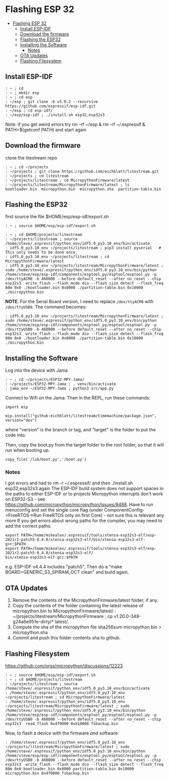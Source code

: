 # Flashing ESP 32

- [Flashing ESP 32](#flashing-esp-32)
  - [Install ESP-IDF](#install-esp-idf)
  - [Download the firmware](#download-the-firmware)
  - [Flashing the ESP32](#flashing-the-esp32)
  - [Installing the Software](#installing-the-software)
    - [Notes](#notes)
  - [OTA Updates](#ota-updates)
  - [Flashing Filesystem](#flashing-filesystem)

## Install ESP-IDF

```{}
: ~ ; cd
: ~ ; mkdir esp
: ~ ; cd esp
: ~/esp ; git clone -b v5.0.2 --recursive https://github.com/espressif/esp-idf.git
: ~/esp ; cd esp-idf/
: ~/esp/esp-idf ; ./install.sh esp32,esp32s3
```

Note: if you get weird errors try rm -rf ~/esp & rm -rf ~/.espressif & PATH=$(getconf PATH) and start again

## Download the firmware

clone the litestream repo

```{}
: ~ ; cd ~/projects
: ~/projects ; git clone https://github.com/eichblatt/litestream.git
: ~/projects ; cd litestream
: ~/projects/litestream ; cd MicropythonFirmware/latest
: ~/projects/litestream/MicropythonFirmware/latest ; ls
bootloader.bin  micropython.bin  micropython.sha  partition-table.bin
```

## Flashing the ESP32

first source the file  $HOME/esp/esp-idf/export.sh

```{}
: ~ ; source $HOME/esp/esp-idf/export.sh 

: ~ ; cd $HOME/projects/litestream
: ~/projects/litestream ; source /home/steve/.espressif/python_env/idf5.0_py3.10_env/bin/activate
: idf5.0_py3.10_env ~/projects/litestream ; pip3 install pyserial   # This only needs to be done once.
: idf5.0_py3.10_env ~/projects/litestream ; cd MicropythonFirmware/latest
: idf5.0_py3.10_env ~/projects/litestream/MicropythonFirmware/latest ; sudo /home/steve/.espressif/python_env/idf5.0_py3.10_env/bin/python /home/steve/esp/esp-idf/components/esptool_py/esptool/esptool.py -p /dev/ttyACM0 -b 460800 --before default_reset --after no_reset --chip esp32s3  write_flash --flash_mode dio --flash_size detect --flash_freq 80m 0x0 ./bootloader.bin 0x8000 ./partition-table.bin 0x10000 ./micropython.bin
```

**NOTE**:
For the Serial Board version, I need to replace `/dev/ttyACM0` with `/dev/ttyUSB0`. The command becomes:

```{}
: idf5.0_py3.10_env ~/projects/litestream/MicropythonFirmware/latest ; sudo /home/steve/.espressif/python_env/idf5.0_py3.10_env/bin/python /home/steve/esp/esp-idf/components/esptool_py/esptool/esptool.py -p /dev/ttyUSB0 -b 460800 --before default_reset --after no_reset --chip esp32s3  write_flash --flash_mode dio --flash_size detect --flash_freq 80m 0x0 ./bootloader.bin 0x8000 ./partition-table.bin 0x10000 ./micropython.bin
```

## Installing the Software

Log into the device with Jama

```{}
: ~ ; cd ~/projects/ESP32-MPY-Jama/
: ~/projects/ESP32-MPY-Jama ; . venv/bin/activate
: jama_env ~/ESP32-MPY-Jama ; python3 src/app.py 
```

Connect to Wifi on the Jama. Then in the REPL, run these commands:

```{}
import mip

mip.install("github:eichblatt/litestream/timemachine/package.json", version="dev")

```

where "version" is the branch or tag, and "target" is the folder to put the code into.

Then, copy the boot.py from the target folder to the root folder, so that it will run when booting up.

```{}
copy_file('/lib/boot.py','/boot.py')
```

### Notes

I got errors and had to rm -r ~/.espressif/ and then ./install.sh esp32,esp32s3 again
The ESP-IDF build system does not support spaces in the paths to either ESP-IDF or to projects
Micropython interrupts don't work on ESP32-S3 - see <https://github.com/micropython/micropython/issues/8488>. Have to run menuconfig and set the single core flag (under ComponentConfig->FreeRTOS->Run FreeRTOS only on first Core) - not sure this is relevant any more
If you get errors about wrong paths for the compiler, you may need to add the correct paths.

```{}
export PATH=/home/mikealex/.espressif/tools/xtensa-esp32s3-elf/esp-2021r2-patch5-8.4.0/xtensa-esp32s3-elf/bin/xtensa-esp32s3-elf-g++:$PATH
export PATH=/home/mikealex/.espressif/tools/xtensa-esp32s3-elf/esp-2021r2-patch5-8.4.0/xtensa-esp32s3-elf/
bin/xtensa-esp32s3-elf-gcc:$PATH
```

e.g. ESP-IDF v4.4.4 includes "patch5". Then do a "make BOARD=GENERIC_S3_SPIRAM_OCT clean" and build again.

## OTA Updates

1. Remove the contents of the MicropythonFirmware/latest folder, if any.
2. Copy the contents of the folder containing the latest release of micropython.bin to MicropythonFirmware/latest/
: ~/projects/litestream/MicropythonFirmware ; cp v1.20.0-348-g24a6e951e-dirty/* latest/.
3. Compute the sha of the micropython file
    sha256sum micropython.bin > micropython.sha
4. Commit and push this folder contents sha to github.

## Flashing Filesystem

<https://github.com/orgs/micropython/discussions/12223>

```{}
: ~ ; source $HOME/esp/esp-idf/export.sh 
: ~ ; cd $HOME/projects/litestream
: ~/projects/litestream ; source /home/steve/.espressif/python_env/idf5.0_py3.10_env/bin/activate
: /home/steve/.espressif/python_env/idf5.0_py3.10_env ~/projects/litestream ; cd MicropythonFirmware/latest
: /home/steve/.espressif/python_env/idf5.0_py3.10_env ~/projects/litestream/MicropythonFirmware/latest ; sudo /home/steve/.espressif/python_env/idf5.0_py3.10_env/bin/python /home/steve/esp/esp-idf/components/esptool_py/esptool/esptool.py -p /dev/ttyUSB0 -b 460800 --before default_reset --after no_reset --chip esp32s3  read_flash 0x4f0000 0xb10000 fsbackup.bin
```

Now, to flash a device with the firmware _and_ software:

```{}
: /home/steve/.espressif/python_env/idf5.0_py3.10_env ~/projects/litestream/MicropythonFirmware/latest ; sudo /home/steve/.espressif/python_env/idf5.0_py3.10_env/bin/python /home/steve/esp/esp-idf/components/esptool_py/esptool/esptool.py -p /dev/ttyUSB0 -b 460800 --before default_reset --after no_reset --chip esp32s3  write_flash --flash_mode dio --flash_size detect --flash_freq 80m 0x0 bootloader.bin 0x8000 partition-table.bin 0x10000 micropython.bin 0x4f0000 fsbackup.bin
```
